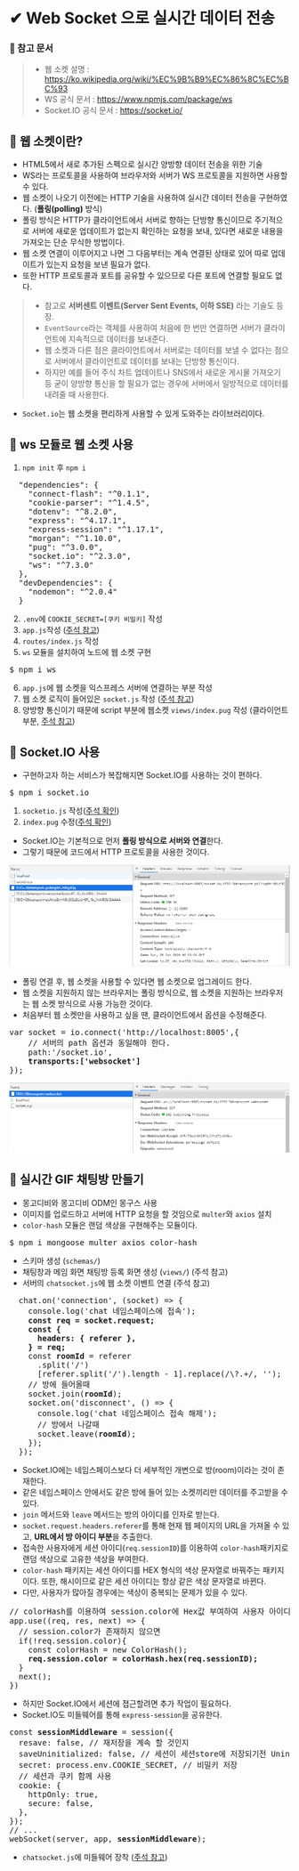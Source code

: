 # ✔ Web Socket 으로 실시간 데이터 전송
### 📌 참고 문서
> - 웹 소켓 설명 : https://ko.wikipedia.org/wiki/%EC%9B%B9%EC%86%8C%EC%BC%93
> - WS 공식 문서 : https://www.npmjs.com/package/ws
> - Socket.IO 공식 문서 : https://socket.io/

## 🌈 웹 소켓이란?
- HTML5에서 새로 추가된 스펙으로 실시간 양방향 데이터 전송을 위한 기술
- WS라는 프로토콜을 사용하여 브라우저와 서버가 WS 프로토콜을 지원하면 사용할 수 있다.
- 웹 소켓이 나오기 이전에는 HTTP 기술을 사용하여 실시간 데이터 전송을 구현하였다. (**폴링(polling)** 방식)
- 폴링 방식은 HTTP가 클라이언트에서 서버로 향하는 단방향 통신이므로 주기적으로 서버에 새로운 업데이트가 없는지 확인하는 요청을 보내, 있다면 새로운 내용을 가져오는 단순 무식한 방법이다.
- 웹 소켓 연결이 이루어지고 나면 그 다음부터는 계속 연결된 상태로 있어 따로 업데이트가 있는지 요청을 보낸 필요가 없다.
- 또한 HTTP 프로토콜과 포트를 공유할 수 있으므로 다른 포트에 연결할 필요도 없다.
> - 참고로 **서버센트 이벤트(Server Sent Events, 이하 SSE)** 라는 기술도 등장.
> - `EventSource`라는 객체를 사용하여 처음에 한 번만 연결하면 서버가 클라이언트에 지속적으로 데이터를 보내준다.
> - 웹 소켓과 다른 점은 클라이언트에서 서버로는 데이터를 보낼 수 없다는 점으로 서버에서 클라이언트로 데이터를 보내는 단방향 통신이다.
> - 하지만 예를 들어 주식 차트 업데이트나 SNS에서 새로운 게시물 가져오기 등 굳이 양방향 통신을 할 필요가 없는 경우에 서버에서 일방적으로 데이터를 내려줄 때 사용한다.
- `Socket.io`는 웹 소켓을 편리하게 사용할 수 있게 도와주는 라이브러리이다.

## 🌈 ws 모듈로 웹 소켓 사용
1. `npm init` 후 `npm i`
<pre>
  "dependencies": {
    "connect-flash": "^0.1.1",
    "cookie-parser": "^1.4.5",
    "dotenv": "^8.2.0",
    "express": "^4.17.1",
    "express-session": "^1.17.1",
    "morgan": "^1.10.0",
    "pug": "^3.0.0",
    "socket.io": "^2.3.0",
    "ws": "^7.3.0"
  },
  "devDependencies": {
    "nodemon": "^2.0.4"
  }
</pre>
2. `.env`에 `COOKIE_SECRET=[쿠키 비밀키]` 작성
3. `app.js`작성 ([주석 참고](https://github.com/saseungmin/Node.js-tutorial/blob/master/gif-chat/app.js))
4. `routes/index.js` 작성
5. `ws` 모듈을 설치하여 노드에 웹 소켓 구현
<pre>
$ npm i ws
</pre>
6. `app.js`에 웹 소켓을 익스프레스 서버에 연결하는 부분 작성
7. 웹 소켓 로직이 들어있은 `socket.js` 작성 ([주석 참고](https://github.com/saseungmin/Node.js-tutorial/blob/master/gif-chat/socket.js))
8. 양방향 통신이기 때문에 script 부분에 웹소켓 `views/index.pug` 작성 (클라이언트 부분, [주석 참고](https://github.com/saseungmin/Node.js-tutorial/tree/master/gif-chat/views))

## 🌈 Socket.IO 사용
- 구현하고자 하는 서비스가 복잡해지면 Socket.IO를 사용하는 것이 편하다.
<pre>
$ npm i socket.io
</pre>
1. `socketio.js` 작성([주석 확인](https://github.com/saseungmin/Node.js-tutorial/blob/master/gif-chat/socketio.js))
2. `index.pug` 수정([주석 확인](https://github.com/saseungmin/Node.js-tutorial/tree/master/gif-chat/views))
- Socket.IO는 기본적으로 먼저 **폴링 방식으로 서버와 연결**한다.
- 그렇기 때문에 코드에서 HTTP 프로토콜을 사용한 것이다.

![polling](./img/1.PNG)
- 폴링 연결 후, 웹 소켓을 사용할 수 있다면 웹 소켓으로 업그레이드 한다.
- 웹 소켓을 지원하지 않는 브라우저는 폴링 방식으로, 웹 소켓을 지원하는 브라우저는 웹 소켓 방식으로 사용 가능한 것이다.
- 처음부터 웹 소켓만을 사용하고 싶을 땐, 클라이언트에서 옵션을 수정해준다.
<pre>
var socket = io.connect('http://localhost:8005',{
    // 서버의 path 옵션과 동일해야 한다.
    path:'/socket.io',
    <b>transports:['websocket']</b>
});
</pre>

![websocket](./img/2.PNG)

## 🌈 실시간 GIF 채팅방 만들기
- 몽고디비와 몽고디비 ODM인 몽구스 사용
- 이미지를 업로드하고 서버에 HTTP 요청을 할 것임으로 `multer`와 `axios` 설치
- `color-hash` 모듈은 랜덤 색상을 구현해주는 모듈이다.
<pre>
$ npm i mongoose multer axios color-hash
</pre>
- 스키마 생성 (`schemas/`)
- 채팅창과 메임 화면 채팅방 등록 화면 생성 (`views/`) (주석 참고)
- 서버의 `chatsocket.js`에 웹 소켓 이벤트 연결 (주석 참고)
<pre>
  chat.on('connection', (socket) => {
    console.log('chat 네임스페이스에 접속');
    <b>const req = socket.request;
    const {
      headers: { referer },
    } = req;</b>
    const <b>roomId</b> = referer
      .split('/')
      [referer.split('/').length - 1].replace(/\?.+/, '');
    // 방에 들어올때
    socket.join(<b>roomId</b>);
    socket.on('disconnect', () => {
      console.log('chat 네임스페이스 접속 해제');
      // 방에서 나갈때
      socket.leave(<b>roomId</b>);
    });
  });
</pre>
- Socket.IO에는 네임스페이스보다 더 세부적인 개변으로 방(room)이라는 것이 존재한다.
- 같은 네임스페이스 안에서도 같은 방에 들어 있는 소켓끼리만 데이터를 주고받을 수 있다.
- `join` 메서드와 `leave` 메서드는 방의 아이디를 인자로 받는다.
- `socket.request.headers.referer`를 통해 현재 웹 페이지의 URL을 가져올 수 있고, **URL에서 방 아이디 부분**을 추출한다.
- 접속한 사용자에게 세션 아이디(`req.sessionID`)를 이용하여 `color-hash`패키지로 랜덤 색상으로 고유한 색상을 부여한다.
- `color-hash` 패키지는 세션 아이디를 HEX 형식의 색상 문자열로 바꿔주는 패키지이다. 또한, 해시이므로 같은 세션 아이디는 항상 같은 색상 문자열로 바뀐다.
- 다만, 사용자가 많아질 경우에는 색상이 중복되는 문제가 있을 수 있다.
<pre>
// colorHash를 이용하여 session.color에 Hex값 부여하여 사용자 아이디처럼 사용한다.
app.use((req, res, next) => {
  // session.color가 존재하지 않으면
  if(!req.session.color){
    const colorHash = new ColorHash();
    <b>req.session.color = colorHash.hex(req.sessionID);</b>
  }
  next();
})
</pre>
- 하지만 Socket.IO에서 세션에 졉근할려면 추가 작업이 필요하다.
- Socket.IO도 미들웨어를 통해 `express-session`을 공유한다.
<pre>
const <b>sessionMiddleware</b> = session({
  resave: false, // 재저장을 계속 할 것인지
  saveUninitialized: false, // 세션이 세션store에 저장되기전 Uninitialized 된 상태로 만들어서 저장을 안 시킨다.
  secret: process.env.COOKIE_SECRET, // 비밀키 저장
  // 세션과 쿠키 함께 사용
  cookie: {
    httpOnly: true,
    secure: false,
  },
});
// ...
webSocket(server, app, <b>sessionMiddleware</b>);
</pre>
- `chatsocket.js`에 미들웨어 장착 ([주석 참고](https://github.com/saseungmin/Node.js-tutorial/blob/master/gif-chat/chatsocket.js)) 